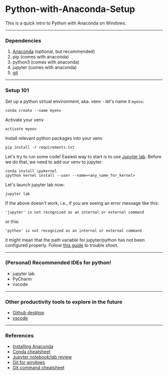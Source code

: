 # Python-with-Anaconda-Setup

This is a quick intro to Python with Anaconda on Windows.

---
### Dependencies

1. [Anaconda](https://www.anaconda.com/) (optional, but recommended)
2. pip (comes with anaconda)
3. python3 (comes with anaconda)
4. jupyter (comes with anaconda)
5. [git](https://git-scm.com/download/win)

---
### Setup 101

Set up a python virtual environment, aka. venv - let's name it `myenv`:

```
conda create --name myenv
```

Activate your venv

```
activate myenv
```

Install relevant python packages into your venv

```
pip install -r requirements.txt
```

Let's try to run some code! Easiest way to start is to use [Jupyter lab](https://jupyterlab.readthedocs.io/en/latest/).
Before we do that, we need to add our venv to jupyter:
```
conda install ipykernel
ipython kernel install --user --name=<any_name_for_kernel>
```
Let's launch jupyter lab now:
```
jupyter lab
```

If the above doesn't work, i.e., if you are seeing an error message like this:
```
'jupyter' is not recognized as an internal or external command
```
or this:
```
'python' is not recognized as an internal or external command
```
it might mean that the path variable for jupyter/python has not been configured properly.
Follow [this guide](https://medium.com/@viknesh2798/how-to-fix-the-issues-while-using-python-command-in-the-command-prompt-ba56d9018c5f#:~:text=This%20is%20because%2C%20the%20windows,the%20python%20from%20command%20line.) to trouble shoot.

---
### (Personal) Recommended IDEs for python!

- jupyter lab
- PyCharm
- vscode

---
### Other productivity tools to explore in the future

- [Github desktop](https://desktop.github.com/)
- [vscode](https://code.visualstudio.com/)

---
### References

- [Installing Anaconda](https://www.anaconda.com/)
- [Conda cheatsheet](https://docs.conda.io/projects/conda/en/4.6.0/_downloads/52a95608c49671267e40c689e0bc00ca/conda-cheatsheet.pdf)
- [Jupyter notebook/lab review](https://www.reviewnb.com/)
- [Git for windows](https://git-scm.com/download/win)
- [Git command cheatsheet](https://education.github.com/git-cheat-sheet-education.pdf)

